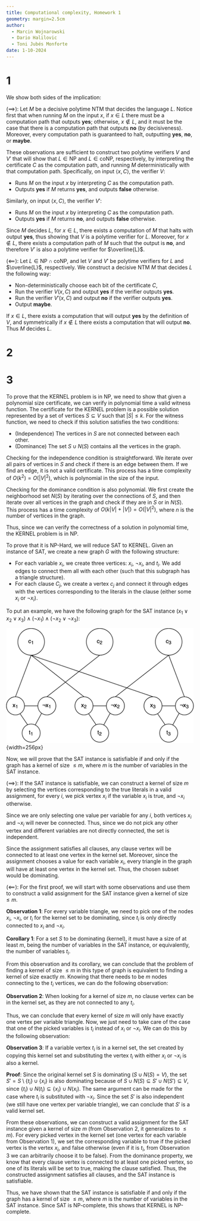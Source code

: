 ```yaml
---
title: Computational complexity, Homework 1
geometry: margin=2.5cm
author:
  - Marcin Wojnarowski
  - Dario Halilovic
  - Toni Jubés Monforte
date: 1-10-2024
---
```


# 1

We show both sides of the implication:

$(\implies)$: Let $M$ be a decisive polytime NTM that decides the language $L$. Notice
first that when running $M$ on the input $x$, if $x \in L$ there must be a computation path that outputs __yes__; otherwise, $x \not\in L$, and it must be the case that there is a computation path that outputs __no__ (by decisiveness). Moreover, every computation path is guaranteed to halt, outputting __yes__, __no__, or __maybe__.

These observations are sufficient to construct two polytime verifiers $V$ and $V'$ that will show that $L \in \mathsf{NP}$ and $L \in \mathsf{coNP}$, respectively, by interpreting the certificate $C$ as the computation path, and running $M$ deterministically with that computation path. Specifically, on input $\langle x, C \rangle$, the verifier $V$:
* Runs $M$ on the input $x$ by interpreting $C$ as the computation path.
* Outputs __yes__ if $M$ returns __yes__, and outputs __false__ otherwise.

Similarly, on input $\langle x, C \rangle$, the verifier $V'$:
* Runs $M$ on the input $x$ by interpreting $C$ as the computation path.
* Outputs __yes__ if $M$ returns __no__, and outputs __false__ otherwise.

Since $M$ decides $L$, for $x \in L$, there exists a computation of $M$ that halts with output __yes__, thus showing that $V$ is a polytime verifier for $L$. Moreover, for $x \not\in L$, there exists a computation path of $M$ such that the output is __no__, and therefore $V'$ is also a polytime verifier for $\overline{L}$.

$(\impliedby)$: Let $L \in \mathsf{NP} \cap \mathsf{coNP}$, and let $V$ and $V'$ be polytime verifiers for $L$ and $\overline{L}$, respectively. We construct a decisive NTM $M$ that decides $L$ the following way:
* Non-deterministically choose each bit of the certificate $C$,
* Run the verifier $V(x, C)$ and output __yes__ if the verifier outputs __yes__.
* Run the verifier $V'(x, C)$ and output __no__ if the verifier outputs __yes__.
* Output __maybe__.

If $x \in L$, there exists a computation that will output __yes__ by the definition of $V$, and symmetrically if $x \not\in L$ there exists a computation that will output __no__. Thus $M$ decides $L$.

# 2

# 3

To prove that the KERNEL problem is in NP, we need to show that given a polynomial size certificate, we can verify in polynomial time a valid witness function. The certificate for the KERNEL problem is a possible solution represented by a set of vertices $S\subseteq V$ such that $|S| \leq k$. For the witness function, we need to check if this solution satisfies the two conditions:

* (Independence) The vertices in $S$ are not connected between each other.
* (Dominance) The set $S \cup N(S)$ contains all the vertices in the graph.

Checking for the independence condition is straightforward. We iterate over all pairs of vertices in $S$ and check if there is an edge between them. If we find an edge, it is not a valid certificate. This process has a time complexity of $O(k^2)=O(|V|^2)$, which is polynomial in the size of the input.

Checking for the dominance condition is also polynomial. We first create the neighborhood set $N(S)$ by iterating over the connections of $S$, and then iterate over all vertices in the graph and check if they are in $S$ or in $N(S)$. This process has a time complexity of $O(k|V|+|V|)=O(|V|^2)$, where $n$ is the number of vertices in the graph.

Thus, since we can verify the correctness of a solution in polynomial time, the KERNEL problem is in NP.

To prove that it is NP-Hard, we will reduce SAT to KERNEL. Given an instance of SAT, we create a new graph $G$ with the following structure:

* For each variable $x_i$, we create three vertices: $x_i$, $\neg x_i$, and $t_i$. We add edges to connect them all with each other (such that this subgraph has a triangle structure).
* For each clause $C_j$, we create a vertex $c_j$ and connect it through edges with the vertices corresponding to the literals in the clause (either some $x_i$ or $\neg x_i$).

To put an example, we have the following graph for the SAT instance $(x_1 \lor x_2 \lor x_3) \land (\neg x_1) \land (\neg x_2 \lor \neg x_3)$:

![](KERNEL_example.png){width=256px}

Now, we will prove that the SAT instance is satisfiable if and only if the graph has a kernel of size $\leq m$, where $m$ is the number of variables in the SAT instance.

$(\implies):$ If the SAT instance is satisfiable, we can construct a kernel of size $m$ by selecting the vertices corresponding to the true literals in a valid assignment, for every $i$, we pick vertex $x_i$ if the variable $x_i$ is true, and $\neg x_i$ otherwise.

Since we are only selecting one value per variable for any $i$, both vertices $x_i$ and $\neg x_i$ will never be connected. Thus, since we do not pick any other vertex and different variables are not directly connected, the set is independent.

Since the assignment satisfies all clauses, any clause vertex will be connected to at least one vertex in the kernel set. Moreover, since the assignment chooses a value for each variable $x_i$, every triangle in the graph will have at least one vertex in the kernel set. Thus, the chosen subset would be dominating.

$(\impliedby):$ For the first proof, we will start with some observations and use them to construct a valid assignment for the SAT instance given a kernel of size $\leq m$.

**Observation 1**: For every variable triangle, we need to pick one of the nodes $x_i$, $\neg x_i$, or $t_i$ for the kernel set to be dominating, since $t_i$ is only directly connected to $x_i$ and $\neg x_i$.

**Corollary 1**: For a set $S$ to be dominating (kernel), it must have a size of at least $m$, being the number of variables in the SAT instance, or equivalently, the number of variables $t_i$.

From this observation and its corollary, we can conclude that the problem of finding a kernel of size $\leq m$ in this type of graph is equivalent to finding a kernel of size exactly $m$. Knowing that there needs to be $m$ nodes connecting to the $t_i$ vertices, we can do the following observation:

**Observation 2**: When looking for a kernel of size $m$, no clause vertex can be in the kernel set, as they are not connected to any $t_i$.

Thus, we can conclude that every kernel of size $m$ will only have exactly one vertex per variable triangle. Now, we just need to take care of the case that one of the picked variables is $t_i$ instead of $x_i$ or $\neg x_i$. We can do this by the following observation:

**Observation 3**: If a variable vertex $t_i$ is in a kernel set, the set created by copying this kernel set and substituting the vertex $t_i$ with either $x_i$ or $\neg x_i$ is also a kernel.

**Proof**: Since the original kernel set $S$ is dominating ($S \cup N(S) = V$), the set $S' = S \setminus \{t_i\} \cup \{x_i\}$ is also dominating because of $S \cup N(S) \subseteq S' \cup N(S') \subseteq V$, since $\{t_i\} \cup N(t_i) \subseteq \{x_i\} \cup N(x_i)$. The same argument can be made for the case where $t_i$ is substituted with $\neg x_i$. Since the set $S'$ is also independent (we still have one vertex per variable triangle), we can conclude that $S'$ is a valid kernel set.

From these observations, we can construct a valid assignment for the SAT instance given a kernel of size $m$ (from Observation 2, it generalizes to $\leq m$). For every picked vertex in the kernel set (one vertex for each variable from Observation 1), we set the corresponding variable to true if the picked vertex is the vertex $x_i$, and false otherwise (even if it is $t_i$, from Observation 3 we can arbitrarily choose it to be false). From the dominance property, we know that every clause vertex is connected to at least one picked vertex, so one of its literals will be set to true, making the clause satisfied. Thus, the constructed assignment satisfies all clauses, and the SAT instance is satisfiable.

Thus, we have shown that the SAT instance is satisfiable if and only if the graph has a kernel of size $\leq m$, where $m$ is the number of variables in the SAT instance. Since SAT is NP-complete, this shows that KERNEL is NP-complete.
